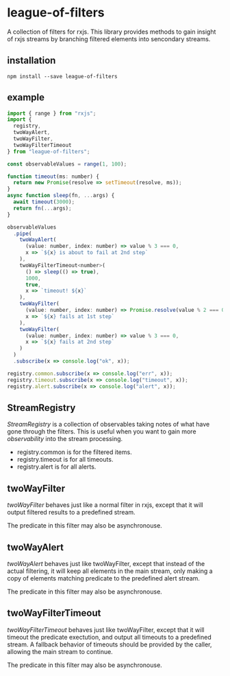# league-of-filters
A collection of filters for rxjs. This library provides methods to gain insight of rxjs streams by branching filtered elements into sencondary streams. 

## installation
```
npm install --save league-of-filters
```

## example
```javascript
import { range } from "rxjs";
import {
  registry,
  twoWayAlert,
  twoWayFilter,
  twoWayFilterTimeout
} from "league-of-filters";

const observableValues = range(1, 100);

function timeout(ms: number) {
  return new Promise(resolve => setTimeout(resolve, ms));
}
async function sleep(fn, ...args) {
  await timeout(3000);
  return fn(...args);
}

observableValues
  .pipe(
    twoWayAlert(
      (value: number, index: number) => value % 3 === 0,
      x => `${x} is about to fail at 2nd step`
    ),
    twoWayFilterTimeout<number>(
      () => sleep(() => true),
      1000,
      true,
      x => `timeout! ${x}`
    ),
    twoWayFilter(
      (value: number, index: number) => Promise.resolve(value % 2 === 0),
      x => `${x} fails at 1st step`
    ),
    twoWayFilter(
      (value: number, index: number) => value % 3 === 0,
      x => `${x} fails at 2nd step`
    )
  )
  .subscribe(x => console.log("ok", x));

registry.common.subscribe(x => console.log("err", x));
registry.timeout.subscribe(x => console.log("timeout", x));
registry.alert.subscribe(x => console.log("alert", x));
```

## StreamRegistry

*StreamRegistry* is a collection of observables taking notes of what have gone through the filters. This is useful when you want to gain more *observability* into the stream processing.

* registry.common is for the filtered items.
* registry.timeout is for all timeouts.
* registry.alert is for all alerts.

## twoWayFilter

*twoWayFilter* behaves just like a normal filter in rxjs, except that it will output filtered results to a predefined stream.

The predicate in this filter may also be asynchronouse.

## twoWayAlert

*twoWayAlert* behaves just like twoWayFilter, except that instead of the actual filtering, it will keep all elements in the main stream, only making a copy of elements matching predicate to the predefined alert stream.

The predicate in this filter may also be asynchronouse.

## twoWayFilterTimeout

*twoWayFilterTimeout* behaves just like twoWayFilter, except that it will timeout the predicate exectution, and output all timeouts to a predefined stream. A fallback behavior of timeouts should be provided by the caller, allowing the main stream to continue.

The predicate in this filter may also be asynchronouse.



